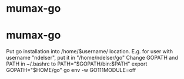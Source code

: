 # mumax-go
# mumax-go

Put go installation into /home/$username/ location. E.g. for user with username "ndelser", put it in "/home/ndelser/go"
Change GOPATH and PATH in ~/.bashrc to
PATH="$GOPATH/bin:$PATH"
export GOPATH="$HOME/go"
go env -w GO111MODULE=off
